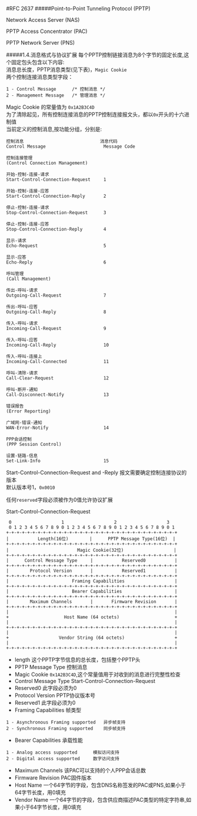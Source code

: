 #RFC 2637
#####Point-to-Point Tunneling Protocol (PPTP)

Network Access Server (NAS)

PPTP Access Concentrator (PAC)

PPTP Network Server (PNS)

#####1.4.消息格式与协议扩展
每个PPTP控制链接消息为8个字节的固定长度,这个固定包头包含以下内容:                     
消息总长度，PPTP消息类型(见下表)，`Magic Cookie`              
两个控制连接消息类型字段：             
```text
1 - Control Message      /* 控制消息 */
2 - Management Message   /* 管理消息 */
```
Magic Cookie 的常量值为 `0x1A2B3C4D`    
为了清除起见，所有控制连接消息的PPTP控制连接报文头，都以`0x`开头的十六进制值      
当前定义的控制消息,按功能分组，分别是:
```text
控制消息                             消息代码
Control Message                      Message Code

控制连接管理
(Control Connection Management)      

开始-控制-连接-请求
Start-Control-Connection-Request     1

开始-控制-连接-应答
Start-Control-Connection-Reply       2

停止-控制-连接-请求
Stop-Control-Connection-Request      3

停止-控制-连接-应答
Stop-Control-Connection-Reply        4

显示-请求
Echo-Request                         5

显示-应答
Echo-Reply                           6

呼叫管理
(Call Management)

传出-呼叫-请求
Outgoing-Call-Request                7

传出-呼叫-应答
Outgoing-Call-Reply                  8

传入-呼叫-请求
Incoming-Call-Request                9

传入-呼叫-应答
Incoming-Call-Reply                  10

传入-呼叫-连接上
Incoming-Call-Connected              11

呼叫-清除-请求
Call-Clear-Request                   12

呼叫-断开-通知
Call-Disconnect-Notify               13

错误报告
(Error Reporting)

广域网-错误-通知
WAN-Error-Notify                     14

PPP会话控制
(PPP Session Control)

设置-链路-信息
Set-Link-Info                        15
```
Start-Control-Connection-Request and -Reply 报文需要确定控制连接协议的版本         
默认版本号1，`0x0010`          

任何`reserved`字段必须被作为0值允许协议扩展       

Start-Control-Connection-Request
```text
 0                   1                   2                   3
 0 1 2 3 4 5 6 7 8 9 0 1 2 3 4 5 6 7 8 9 0 1 2 3 4 5 6 7 8 9 0 1
+-+-+-+-+-+-+-+-+-+-+-+-+-+-+-+-+-+-+-+-+-+-+-+-+-+-+-+-+-+-+-+-+
|           Length(16位)        |      PPTP Message Type(16位)  |
+-+-+-+-+-+-+-+-+-+-+-+-+-+-+-+-+-+-+-+-+-+-+-+-+-+-+-+-+-+-+-+-+
|                          Magic Cookie(32位)                   |
+-+-+-+-+-+-+-+-+-+-+-+-+-+-+-+-+-+-+-+-+-+-+-+-+-+-+-+-+-+-+-+-+
|      Control Message Type     |           Reserved0           |
+-+-+-+-+-+-+-+-+-+-+-+-+-+-+-+-+-+-+-+-+-+-+-+-+-+-+-+-+-+-+-+-+
|        Protocol Version       |           Reserved1           |
+-+-+-+-+-+-+-+-+-+-+-+-+-+-+-+-+-+-+-+-+-+-+-+-+-+-+-+-+-+-+-+-+
|                        Framing Capabilities                   |
+-+-+-+-+-+-+-+-+-+-+-+-+-+-+-+-+-+-+-+-+-+-+-+-+-+-+-+-+-+-+-+-+
|                        Bearer Capabilities                    |
+-+-+-+-+-+-+-+-+-+-+-+-+-+-+-+-+-+-+-+-+-+-+-+-+-+-+-+-+-+-+-+-+
|        Maximum Channels       |       Firmware Revision       |
+-+-+-+-+-+-+-+-+-+-+-+-+-+-+-+-+-+-+-+-+-+-+-+-+-+-+-+-+-+-+-+-+
|                                                               |
+                     Host Name (64 octets)                     +
|                                                               |
+-+-+-+-+-+-+-+-+-+-+-+-+-+-+-+-+-+-+-+-+-+-+-+-+-+-+-+-+-+-+-+-+
|                                                               |
+                   Vendor String (64 octets)                   +
|                                                               |
+-+-+-+-+-+-+-+-+-+-+-+-+-+-+-+-+-+-+-+-+-+-+-+-+-+-+-+-+-+-+-+-+
```
 * length
   这个PPTP字节信息的总长度，包括整个PPTP头
 * PPTP Message Type
   控制消息
 * Magic Cookie
   `0x1A2B3C4D`,这个常量值用于对收到的消息进行完整性检查
 * Control Message Type
   Start-Control-Connection-Request
 * Reserved0
   此字段必须为0
 * Protocol Version
   PPTP协议版本号
 * Reserved1
   此字段必须为0
 * Framing Capabilities
   帧类型
```text
1 - Asynchronous Framing supported   异步帧支持
2 - Synchronous Framing supported    同步帧支持
```
 * Bearer Capabilities
   承载性能
```text
1 - Analog access supported      模拟访问支持
2 - Digital access supported     数字访问支持
```
 * Maximum Channels
   该PAC可以支持的个人PPP会话总数
 * Firmware Revision
   PAC固件版本
 * Host Name
   一个64字节的字段，包含DNS名称签发的PAC或PNS,如果小于64字节长度，用0填充
 * Vendor Name
   一个64字节的字段，包含供应商描述PAC类型的特定字符串,如果小于64字节长度，用0填充